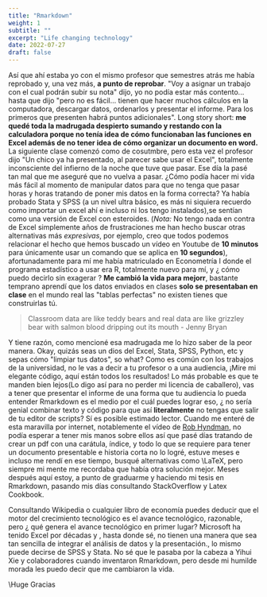 ```yaml
---
title: "Rmarkdown"
weight: 1
subtitle: ""
excerpt: "Life changing technology"
date: 2022-07-27
draft: false
---
```


Así que ahí estaba yo con el mismo profesor que semestres atrás me había reprobado y, una vez más, **a punto de reprobar**. "Voy a asignar un trabajo con el cual podrán subir su nota" dijo, yo no podía estar más contento... hasta que dijo "pero no es fácil... tienen que hacer muchos cálculos en la computadora, descargar datos, ordenarlos y presentar el informe. Para los primeros que presenten habrá puntos adicionales". Long story short: **me quedé toda la madrugada despierto sumando  y restando con la calculadora porque no tenía idea de cómo funcionaban las funciones en Excel además de no tener idea de cómo organizar un documento en word.**  La siguiente clase comenzó como de cosutmbre, pero esta vez el profesor dijo "Un chico ya ha presentado, al parecer sabe usar el Excel", totalmente inconsciente del infierno de la noche que tuve que pasar. Ese día la pasé tan mal que me aseguré que no vuelva a pasar. 
¿Cómo podía hacer mi vida más fácil al momento de manipular datos para que no tenga que pasar horas y horas tratando de poner mis datos en la forma correcta? Ya había probado Stata y SPSS (a un nivel ultra básico, es más ni siquiera recuerdo como importar un excel ahí e incluso ni los tengo instalados),se sentían como una versión de Excel con esteroides. (*Nota:* No tengo nada en contra de Excel simplemente años de frustraciones me han hecho buscar otras alternativas más *expresivas*, por ejemplo, creo que todos podemos relacionar el hecho que hemos buscado un vídeo en Youtube de **10 minutos** para únicamente usar un comando que se aplica en **10 segundos**), afortunadamente para mí me había matriculado en Econometría I donde el programa estadístico a usar era R, totalmente nuevo para mí, y ¿ cómo puedo decirlo sin exagerar ? **Me cambió la vida para mejorr**,  bastante temprano aprendí que los datos enviados en clases **solo se presentaban en clase**  en el mundo real las "tablas perfectas" no existen tienes que construirlas tú. 

> Classroom data are like teddy bears and real data are like grizzley bear with salmon blood dripping out its mouth - Jenny Bryan

Y tiene razón, como mencioné esa madrugada me lo hizo saber de la peor manera.
Okay, quizás seas un dios del Excel, Stata, SPSS, Python, etc y sepas cómo "limpiar tus datos", so what? Como es común con los trabajos de la universidad, no le vas a decir a tu profesor o a una audiencia, ¡Mire mi elegante código, aquí están todos los resultados! Lo más probable es que te manden bien lejos(Lo digo así para no perder mi licencia de caballero), vas a tener que presentar el informe de una forma que tu audiencia lo pueda entender Rmarkdown es el medio por el cuál puedes lograr eso, ¿ no sería genial combinar texto y código para que así **literalmente** no tengas que salir de tu editor de scripts? Sí es posible estimado lector. Cuando me enteré de esta maravilla por internet, notablemente el vídeo de [Rob Hyndman](https://www.youtube.com/watch?v=_D-ux3MqGug), no podía esperar a tener mis manos sobre ellos así que pasé días tratando de crear un pdf con una carátula, índice, y todo lo que se requiere para tener un documento presentable e historia corta no lo logré, estuve meses e incluso me rendí en ese tiempo, busqué alternativas como \LaTeX, pero siempre mi mente me recordaba que había otra solución mejor. Meses después aquí estoy, a punto de graduarme y haciendo mi tesis en Rmarkdown, pasando mis días consultando StackOverflow y Latex Cookbook.

Consultando Wikipedia o cualquier libro de economía puedes deducir que el motor del crecimiento tecnológico es el avance tecnológico, razonable, pero ¿ qué genera el avance tecnológico en primer lugar? Microsoft ha tenido Excel por décadas y , hasta donde sé, no tienen una manera que sea tan sencilla de integrar el análisis de datos y la presentación., lo mismo puede decirse de SPSS y Stata. No sé que le pasaba por la cabeza a Yihui Xie y colaboradores cuando inventaron Rmarkdown, pero desde mi humilde morada les puedo decir que me cambiaron la vida. 

\Huge Gracias
